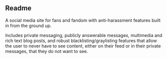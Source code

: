 ## Readme

A social media site for fans and fandom with anti-harassment features built in from the ground up.  

Includes private messaging, publicly answerable messages, multimedia and rich text blog posts, and robust blacklisting/graylisting features that allow the user to never have to see content, either on their feed or in their private messages, that they do not want to see.
